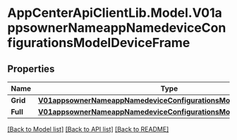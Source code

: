 # AppCenterApiClientLib.Model.V01appsownerNameappNamedeviceConfigurationsModelDeviceFrame
## Properties

Name | Type | Description | Notes
------------ | ------------- | ------------- | -------------
**Grid** | [**V01appsownerNameappNamedeviceConfigurationsModelDeviceFrameGrid**](V01appsownerNameappNamedeviceConfigurationsModelDeviceFrameGrid.md) |  | [optional] 
**Full** | [**V01appsownerNameappNamedeviceConfigurationsModelDeviceFrameGrid**](V01appsownerNameappNamedeviceConfigurationsModelDeviceFrameGrid.md) |  | [optional] 

[[Back to Model list]](../README.md#documentation-for-models) [[Back to API list]](../README.md#documentation-for-api-endpoints) [[Back to README]](../README.md)

